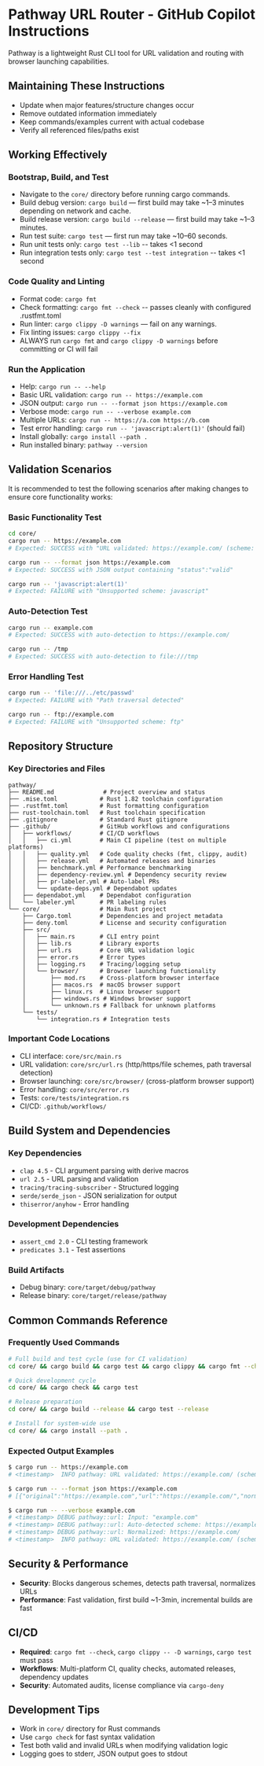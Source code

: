 # Pathway URL Router - GitHub Copilot Instructions

Pathway is a lightweight Rust CLI tool for URL validation and routing with browser launching capabilities.

## Maintaining These Instructions
- Update when major features/structure changes occur
- Remove outdated information immediately  
- Keep commands/examples current with actual codebase
- Verify all referenced files/paths exist

## Working Effectively

### Bootstrap, Build, and Test
- Navigate to the `core/` directory before running cargo commands.
- Build debug version: `cargo build` — first build may take ~1–3 minutes depending on network and cache.
- Build release version: `cargo build --release` — first build may take ~1–3 minutes.
- Run test suite: `cargo test` — first run may take ~10–60 seconds.
- Run unit tests only: `cargo test --lib` -- takes <1 second
- Run integration tests only: `cargo test --test integration` -- takes <1 second

### Code Quality and Linting
- Format code: `cargo fmt`
- Check formatting: `cargo fmt --check` -- passes cleanly with configured .rustfmt.toml
- Run linter: `cargo clippy -D warnings` — fail on any warnings.
- Fix linting issues: `cargo clippy --fix`
- ALWAYS run `cargo fmt` and `cargo clippy -D warnings` before committing or CI will fail

### Run the Application
- Help: `cargo run -- --help`
- Basic URL validation: `cargo run -- https://example.com`
- JSON output: `cargo run -- --format json https://example.com`
- Verbose mode: `cargo run -- --verbose example.com`
- Multiple URLs: `cargo run -- https://a.com https://b.com`
- Test error handling: `cargo run -- 'javascript:alert(1)'` (should fail)
- Install globally: `cargo install --path .`
- Run installed binary: `pathway --version`

## Validation Scenarios

It is recommended to test the following scenarios after making changes to ensure core functionality works:

### Basic Functionality Test
```bash
cd core/
cargo run -- https://example.com
# Expected: SUCCESS with "URL validated: https://example.com/ (scheme: https)"

cargo run -- --format json https://example.com  
# Expected: SUCCESS with JSON output containing "status":"valid"

cargo run -- 'javascript:alert(1)'
# Expected: FAILURE with "Unsupported scheme: javascript"
```

### Auto-Detection Test
```bash
cargo run -- example.com
# Expected: SUCCESS with auto-detection to https://example.com/

cargo run -- /tmp
# Expected: SUCCESS with auto-detection to file:///tmp
```

### Error Handling Test
```bash
cargo run -- 'file:///../etc/passwd'
# Expected: FAILURE with "Path traversal detected"

cargo run -- ftp://example.com
# Expected: FAILURE with "Unsupported scheme: ftp"
```

## Repository Structure

### Key Directories and Files
```text
pathway/
├── README.md              # Project overview and status
├── .mise.toml            # Rust 1.82 toolchain configuration
├── .rustfmt.toml         # Rust formatting configuration
├── rust-toolchain.toml   # Rust toolchain specification
├── .gitignore            # Standard Rust gitignore
├── .github/              # GitHub workflows and configurations
│   ├── workflows/        # CI/CD workflows
│   │   ├── ci.yml        # Main CI pipeline (test on multiple platforms)
│   │   ├── quality.yml   # Code quality checks (fmt, clippy, audit)
│   │   ├── release.yml   # Automated releases and binaries
│   │   ├── benchmark.yml # Performance benchmarking
│   │   ├── dependency-review.yml # Dependency security review
│   │   ├── pr-labeler.yml # Auto-label PRs
│   │   └── update-deps.yml # Dependabot updates
│   ├── dependabot.yml    # Dependabot configuration
│   └── labeler.yml       # PR labeling rules
└── core/                 # Main Rust project
    ├── Cargo.toml        # Dependencies and project metadata
    ├── deny.toml         # License and security configuration
    ├── src/
    │   ├── main.rs       # CLI entry point
    │   ├── lib.rs        # Library exports
    │   ├── url.rs        # Core URL validation logic
    │   ├── error.rs      # Error types
    │   ├── logging.rs    # Tracing/logging setup
    │   └── browser/      # Browser launching functionality
    │       ├── mod.rs    # Cross-platform browser interface
    │       ├── macos.rs  # macOS browser support
    │       ├── linux.rs  # Linux browser support
    │       ├── windows.rs # Windows browser support
    │       └── unknown.rs # Fallback for unknown platforms
    └── tests/
        └── integration.rs # Integration tests
```

### Important Code Locations
- CLI interface: `core/src/main.rs`
- URL validation: `core/src/url.rs` (http/https/file schemes, path traversal detection)
- Browser launching: `core/src/browser/` (cross-platform browser support)
- Error handling: `core/src/error.rs`
- Tests: `core/tests/integration.rs`
- CI/CD: `.github/workflows/`

## Build System and Dependencies

### Key Dependencies
- `clap 4.5` - CLI argument parsing with derive macros
- `url 2.5` - URL parsing and validation
- `tracing/tracing-subscriber` - Structured logging
- `serde/serde_json` - JSON serialization for output
- `thiserror/anyhow` - Error handling

### Development Dependencies
- `assert_cmd 2.0` - CLI testing framework
- `predicates 3.1` - Test assertions

### Build Artifacts
- Debug binary: `core/target/debug/pathway`
- Release binary: `core/target/release/pathway`

## Common Commands Reference

### Frequently Used Commands
```bash
# Full build and test cycle (use for CI validation)
cd core/ && cargo build && cargo test && cargo clippy && cargo fmt --check

# Quick development cycle
cd core/ && cargo check && cargo test

# Release preparation
cd core/ && cargo build --release && cargo test --release

# Install for system-wide use
cd core/ && cargo install --path .
```

### Expected Output Examples
```bash
$ cargo run -- https://example.com
# <timestamp>  INFO pathway: URL validated: https://example.com/ (scheme: https)

$ cargo run -- --format json https://example.com
# [{"original":"https://example.com","url":"https://example.com/","normalized":"https://example.com/","scheme":"https","status":"valid"}]

$ cargo run -- --verbose example.com
# <timestamp> DEBUG pathway::url: Input: "example.com"
# <timestamp> DEBUG pathway::url: Auto-detected scheme: https://example.com
# <timestamp> DEBUG pathway::url: Normalized: https://example.com/
# <timestamp>  INFO pathway: URL validated: https://example.com/ (scheme: https)
```

## Security & Performance
- **Security**: Blocks dangerous schemes, detects path traversal, normalizes URLs
- **Performance**: Fast validation, first build ~1-3min, incremental builds are fast

## CI/CD
- **Required**: `cargo fmt --check`, `cargo clippy -- -D warnings`, `cargo test` must pass
- **Workflows**: Multi-platform CI, quality checks, automated releases, dependency updates
- **Security**: Automated audits, license compliance via `cargo-deny`

## Development Tips
- Work in `core/` directory for Rust commands
- Use `cargo check` for fast syntax validation
- Test both valid and invalid URLs when modifying validation logic
- Logging goes to stderr, JSON output goes to stdout